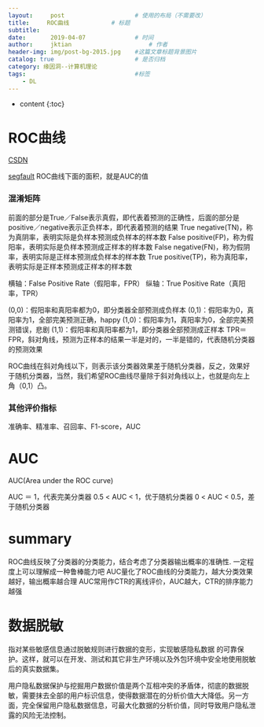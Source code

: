```yaml
---
layout:     post   				    # 使用的布局（不需要改）
title:     ROC曲线			# 标题 
subtitle:  	 
date:       2019-04-07				# 时间
author:     jktian 						# 作者
header-img: img/post-bg-2015.jpg 	#这篇文章标题背景图片
catalog: true 						# 是否归档
category: 缘因洞--计算机理论
tags:								#标签
    - DL
---
```

* content
{:toc}

# ROC曲线
[CSDN](https://blog.csdn.net/u013385925/article/details/80385873)



[segfault](https://segmentfault.com/a/1190000010410634?utm_source=tag-newest)
ROC曲线下面的面积，就是AUC的值

### 混淆矩阵
前面的部分是True／False表示真假，即代表着预测的正确性，后面的部分是positive／negative表示正负样本，即代表着预测的结果
True negative(TN)，称为真阴率，表明实际是负样本预测成负样本的样本数
False positive(FP)，称为假阳率，表明实际是负样本预测成正样本的样本数
False negative(FN)，称为假阴率，表明实际是正样本预测成负样本的样本数
True positive(TP)，称为真阳率，表明实际是正样本预测成正样本的样本数

横轴：False Positive Rate（假阳率，FPR）
纵轴：True Positive Rate（真阳率，TPR）





(0,0)：假阳率和真阳率都为0，即分类器全部预测成负样本
(0,1)：假阳率为0，真阳率为1，全部完美预测正确，happy
(1,0)：假阳率为1，真阳率为0，全部完美预测错误，悲剧
(1,1)：假阳率和真阳率都为1，即分类器全部预测成正样本
TPR＝FPR，斜对角线，预测为正样本的结果一半是对的，一半是错的，代表随机分类器的预测效果

ROC曲线在斜对角线以下，则表示该分类器效果差于随机分类器，反之，效果好于随机分类器，当然，我们希望ROC曲线尽量除于斜对角线以上，也就是向左上角（0,1）凸。
### 其他评价指标
准确率、精准率、召回率、F1-score，AUC

# AUC
AUC(Area under the ROC curve)

AUC ＝ 1，代表完美分类器
0.5 < AUC < 1，优于随机分类器
0 < AUC < 0.5，差于随机分类器



# summary
ROC曲线反映了分类器的分类能力，结合考虑了分类器输出概率的准确性. 一定程度上可以理解成一种鲁棒能力吧
AUC量化了ROC曲线的分类能力，越大分类效果越好，输出概率越合理
AUC常用作CTR的离线评价，AUC越大，CTR的排序能力越强

# 数据脱敏
指对某些敏感信息通过脱敏规则进行数据的变形，实现敏感隐私数据 的可靠保护。这样，就可以在开发、测试和其它非生产环境以及外包环境中安全地使用脱敏后的真实数据集。

用户隐私数据保护与挖掘用户数据价值是两个互相冲突的矛盾体，彻底的数据脱敏，需要抹去全部的用户标识信息，使得数据潜在的分析价值大大降低。另一方面，完全保留用户隐私数据信息，可最大化数据的分析价值，同时导致用户隐私泄露的风险无法控制。